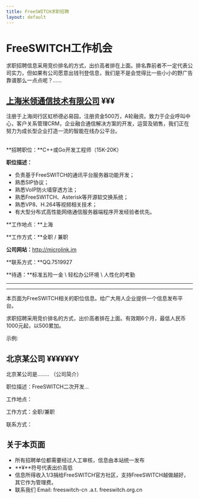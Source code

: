 ```yaml
---
title: FreeSWITCH求职招聘
layout: default
---
```


# FreeSWITCH工作机会

求职招聘信息采用竞价排名的方式，出价高者排在上面。排名靠前者不一定代表公司实力，但如果有公司愿意出钱刊登信息，我们是不是会觉得比一些小小的野广告靠谱那么一点点呢？……

## [上海米领通信技术有限公司](http://www.microlink.im) ¥¥¥

注册于上海闵行区虹桥德必易园，注册资金500万，A轮融资。致力于企业呼叫中心，客户关系管理CRM，企业融合通信解决方案的开发，运营及销售，我们正在努力为成长型企业打造一流的智能在线办公平台。


<br/>
**招聘职位：**C++或Go开发工程师（15K-20K）

**职位描述：**

* 负责基于FreeSWITCH的通讯平台服务器功能开发；
* 熟悉SIP协议；
* 熟悉VoIP防火墙穿透方法；
* 熟悉FreeSWITCH、Asterisk等开源软交换系统；
* 熟悉VP8、H.264等视频相关技术；
* 有大型分布式高性能网络通信服务器端程序开发经验者优先。

**工作地点：**上海

**工作方式：**全职 / 兼职

**公司网站：**<http://microlink.im>

**联系方式：**QQ.7519927

**待遇：**标准五险一金 \ 轻松办公环境 \ 人性化的考勤

<hr>
<hr>

本页面为FreeSWITCH相关的职位信息。给广大用人企业提供一个信息发布平台。

求职招聘采用竞价排名的方式，出价高者排在上面。有效期6个月，最低人民币1000元起，以500累加。

示例:

## 北京某公司 ¥¥¥¥¥¥Y

北京某公司是........ （公司简介）

职位描述：FreeSWITCH二次开发...

工作地点：

工作方式：全职/兼职

联系方式：


## 关于本页面

* 所有招聘单位都需要经过人工审核，信息由本站统一发布
* **¥**符号代表出价高低
* 信息所得收入1/3捐给FreeSWITCH官方社区，支持FreeSWITCH越做越好，其它作为管理费。
* 联系我们 Email: freeswitch-cn .a.t. freeswitch.org.cn

